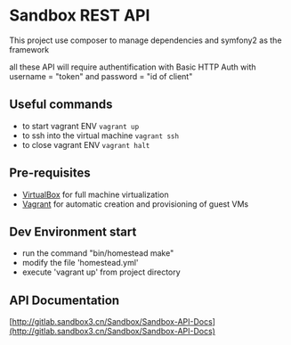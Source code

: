 # Sandbox REST API

This project use composer to manage dependencies and symfony2 as the framework

all these API will require authentification with  Basic HTTP Auth
with username = "token" and password = "id of client"

## Useful commands
  * to start vagrant ENV `vagrant up` 
  * to ssh into the virtual machine `vagrant ssh`
  * to close vagrant ENV `vagrant halt`

## Pre-requisites

* [VirtualBox](http://www.virtualbox.org/) for full machine virtualization
* [Vagrant](http://www.vagrantup.com/) for automatic creation and provisioning of guest VMs

## Dev Environment start

* run the command "bin/homestead make"
* modify the file 'homestead.yml'
* execute 'vagrant up' from project directory

## API Documentation

[http://gitlab.sandbox3.cn/Sandbox/Sandbox-API-Docs](http://gitlab.sandbox3.cn/Sandbox/Sandbox-API-Docs)
